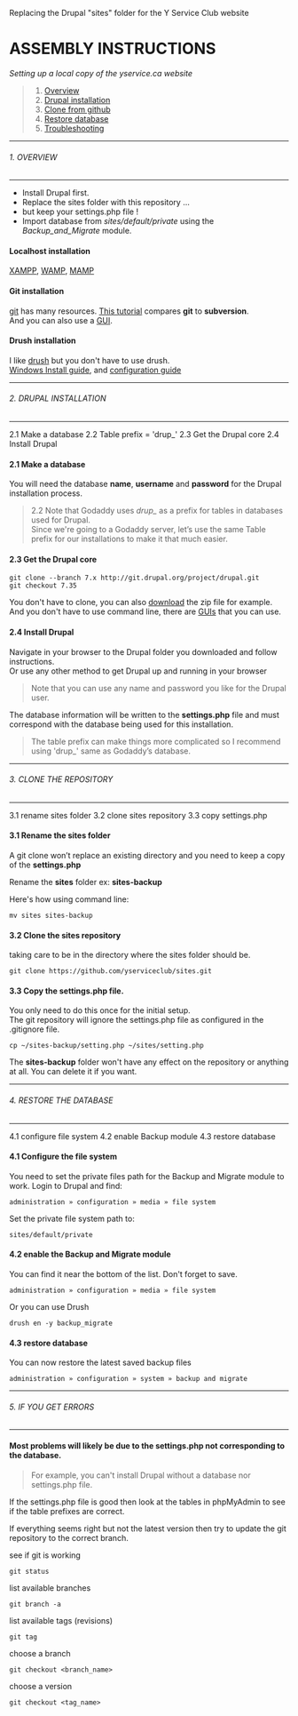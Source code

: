 Replacing the Drupal "sites" folder for the Y Service Club website

# ASSEMBLY INSTRUCTIONS

*Setting up a local copy of the yservice.ca website*

> 1.	[Overview](#1-overview)
> 2.	[Drupal installation](#2-drupal-installation)
> 3.	[Clone from github](#3-clone-the-repository)
> 4.	[Restore database](#4-restore-the-database)
> 5.	[Troubleshooting](#5-if-you-get-errors)


***
###### 1. OVERVIEW
---
+ Install Drupal first. 
+ Replace the sites folder with this repository ...
+ but keep your settings.php file !
+ Import database from *sites/default/private* using the *Backup_and_Migrate* module. 



#### Localhost installation

[XAMPP](https://www.apachefriends.org/index.html "multiplatform"), [WAMP](http://www.wampserver.com/en/ "Windows"), [MAMP](http://www.mamp.info/en/ "Macintosh")

#### Git installation

[git](http://git-scm.com/) has many resources. [This tutorial](https://www.atlassian.com/git/) compares **git** to **subversion**.  
And you can also use a [GUI](http://git-scm.com/downloads/guis).

#### Drush installation

I like [drush](https://github.com/drush-ops/drush) but you don't have to use drush.  
[Windows Install guide](https://www.drupal.org/node/594744), and [configuration guide](https://www.drupal.org/node/1843176)  

---
###### 2. DRUPAL INSTALLATION
---
2.1 Make a database
2.2 Table prefix = 'drup_'
2.3 Get the Drupal core
2.4 Install Drupal


#### 2.1 Make a database

You will need the database **name**, **username** and **password** for the Drupal installation process.  

>2.2 Note that Godaddy uses *drup_* as a prefix for tables in databases used for Drupal.  
>Since we're going to a Godaddy server, let’s use the same Table prefix for our installations to make it that much easier. 

#### 2.3 Get the Drupal core
```
git clone --branch 7.x http://git.drupal.org/project/drupal.git
git checkout 7.35
```
You don't have to clone, you can also [download](https://www.drupal.org/project/drupal) the zip file for example.  
And you don't have to use command line, there are [GUIs](http://git-scm.com/downloads/guis) that you can use.

#### 2.4 Install Drupal 
Navigate in your browser to the Drupal folder you downloaded and follow instructions.  
Or use any other method to get Drupal up and running in your browser

>Note that you can use any name and password you like for the Drupal user.  

The database information will be written to the **settings.php** file and must correspond with the database being used for this installation.   

>The table prefix can make things more complicated so I recommend using 'drup_' same as Godaddy’s database. 

---
###### 3. CLONE THE REPOSITORY
---
3.1 rename sites folder
3.2 clone sites repository
3.3 copy settings.php


#### 3.1 Rename the **sites** folder
A git clone won’t replace an existing directory and you need to keep a copy of the **settings.php**  

Rename the **sites** folder ex: **sites-backup**  

Here's how using command line:  
```
mv sites sites-backup
```
#### 3.2 Clone the sites repository 
taking care to be in the directory where the sites folder should be.
```
git clone https://github.com/yserviceclub/sites.git
```
#### 3.3 Copy the **settings.php** file. 
You only need to do this once for the initial setup.  
The git repository will ignore the settings.php file as configured in the .gitignore file.
```
cp ~/sites-backup/setting.php ~/sites/setting.php
```
The **sites-backup** folder won't have any effect on the repository or anything at all. You can delete it if you want.


---
###### 4. RESTORE THE DATABASE
---
4.1 configure file system
4.2 enable Backup module
4.3 restore database

#### 4.1 Configure the file system
You need to set the private files path for the Backup and Migrate module to work.
Login to Drupal and find:
```
administration » configuration » media » file system
```
Set the private file system path to:
```
sites/default/private
```

#### 4.2 enable the Backup and Migrate module
You can find it near the bottom of the list. Don't forget to save.
```
administration » configuration » media » file system
```
Or you can use Drush
```
drush en -y backup_migrate
```

#### 4.3 restore database
You can now restore the latest saved backup files
```
administration » configuration » system » backup and migrate
```


---
###### 5. IF YOU GET ERRORS
---
#### Most problems will likely be due to the settings.php not corresponding to the database.  
>For example, you can't install Drupal without a database nor settings.php file.  

If the settings.php file is good then look at the tables in phpMyAdmin to see if the table prefixes are correct.  

If everything seems right but not the latest version then try to update the git repository to the correct branch.  

see if git is working
```
git status
```
list available branches 
```
git branch -a
```
list available tags (revisions)
```
git tag
```
choose a branch
```
git checkout <branch_name>
```
choose a version
```
git checkout <tag_name>
```
